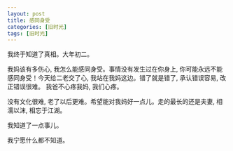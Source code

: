```yaml
---
layout: post
title: 感同身受
categories: [旧时光]
tags: [旧时光]
---
```

我终于知道了真相。大年初二。

我妈该有多伤心, 我怎么能感同身受。事情没有发生过在你身上, 你可能永远不能感同身受！今天给二老交了心, 我站在我妈这边。错了就是错了, 承认错误容易, 改正错误很难。 我爸不心疼我妈, 我们心疼。

没有文化很难, 老了以后更难。希望能对我妈好一点儿。走的最长的还是夫妻, 相濡以沫, 相忘于江湖。

我知道了一点事儿。

我宁愿什么都不知道。



